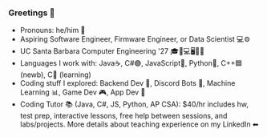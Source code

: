 ### Greetings 👋

- Pronouns: he/him 👦
- Aspiring Software Engineer, Firmware Engineer, or Data Scientist 💻⚙
- UC Santa Barbara Computer Engineering '27 🎓🔋💻🖥🔌💡
- Languages I work with: Java☕, C#🟣, JavaScript🧾, Python🐍, C++🟦 (newb), C🔵 (learning)
- Coding stuff I explored: Backend Dev 💾, Discord Bots 🤖, Machine Learning 📊, Game Dev 🎮, App Dev 📱
- Coding Tutor 📚 (Java, C#, JS, Python, AP CSA): $40/hr includes hw, test prep, interactive lessons, free help between sessions, and labs/projects. More details about teaching experience on my LinkedIn ⬅
